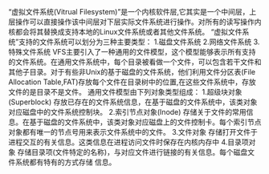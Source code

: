 “虚拟文件系统(Vitrual Filesystem)”是一个内核软件层,它其实是一个中间层，上层操作可以直接操作该中间层对下层实际文件系统进行操作。对所有的读写操作内核都会将其替换成支持本地的Linux文件系统或者其他文件系统。
“虚拟文件系统”支持的文件系统可以划分为三种主要类型：
	1.磁盘文件系统
	2.网络文件系统
	3.特殊文件系统
VFS主要引入了一种通用的文件模型，这个模型能够表示所有支持的文件系统。在通用文件系统中，每个目录被看做一个文件，可以包含若干文件和其他子目录。对于有些非Unix的基于磁盘的文件系统，他们利用文件分区表(File Allocation Table,FAT)存放每个文件在目录树中的位置,在这些文件系统中，存放文件的是目录不是文件。
通用文件模型由下列对象类型组成：
	1.超级块对象(Superblock)
	   存放已存在的文件系统信息，在基于磁盘的文件系统中，该类对象对应磁盘中的文件系统控制块。
	2.索引节点对象(Inode)
	   存储关于文件的常用信息。在基于磁盘的文件系统中，该类对象对应磁盘上的文件控制卡。每个索引节点           对象都有唯一的节点号用来表示文件系统中的文件。
	3.文件对象
	   存储打开文件于进程交互的有关信息。这类信息在进程访问文件时保存在内核内存中
	4.目录项对象
	   存储目录项(文件特定的名称)，与对应文件进行链接的有关信息。每个磁盘文件系统都有特有的方式存储		  信息。
